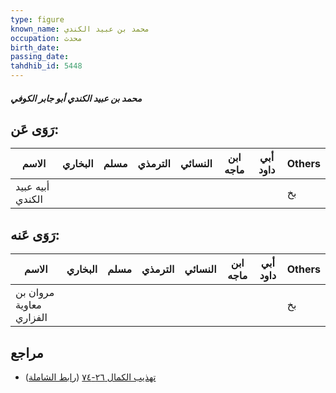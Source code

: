 ```yaml
---
type: figure
known_name: محمد بن عبيد الكندي
occupation: محدث
birth_date:
passing_date:
tahdhib_id: 5448
---
```

##### محمد بن عبيد الكندي أبو جابر الكوفي

## رَوَى عَن:
| الاسم            | البخاري | مسلم | الترمذي | النسائي | ابن ماجه | أبي داود | Others |
| ---------------- | ------- | ---- | ------- | ------- | -------- | -------- | ------ |
| أبيه عبيد الكندي |         |      |         |         |          |          | بخ     |
## رَوَى عَنه:
| الاسم                   | البخاري | مسلم | الترمذي | النسائي | ابن ماجه | أبي داود | Others |
| ----------------------- | ------- | ---- | ------- | ------- | -------- | -------- | ------ |
| مروان بن معاوية الفزاري |         |      |         |         |          |          | بخ     |
## مراجع
- [تهذيب الكمال ٢٦-٧٤](obsidian://open?vault=Tahdhib-al-Kamal&file=Figures/٥٤٤٨-محمد%20بن%20عبيد%20الكندي%20أبو%20جابر%20الكوفي) ([رابط الشاملة](https://shamela.ws/book/3722/13822))